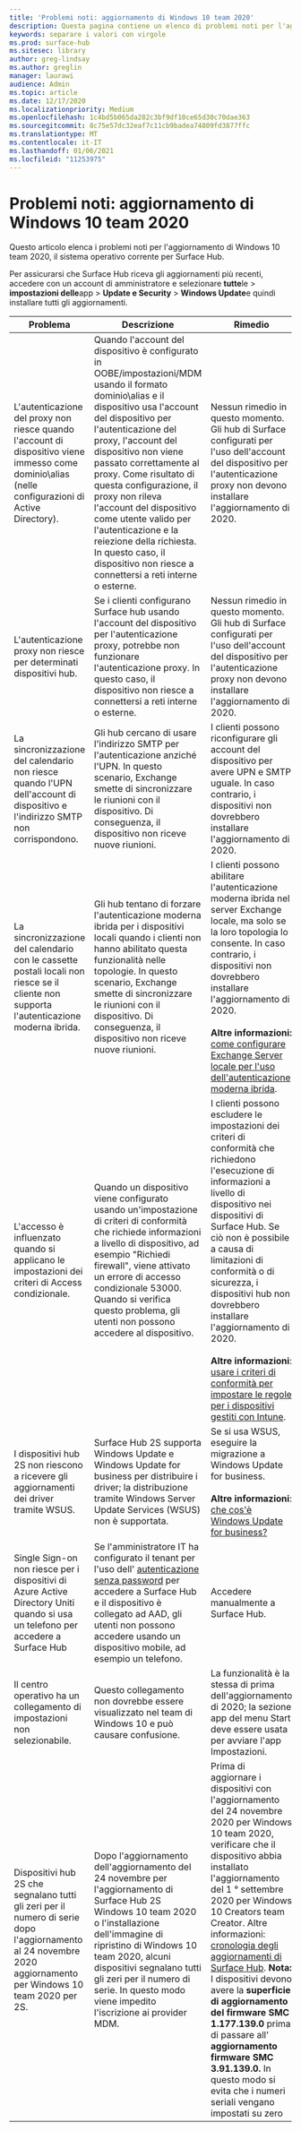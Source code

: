 ```yaml
---
title: 'Problemi noti: aggiornamento di Windows 10 team 2020'
description: Questa pagina contiene un elenco di problemi noti per l'aggiornamento di indows 10 team 2020.
keywords: separare i valori con virgole
ms.prod: surface-hub
ms.sitesec: library
author: greg-lindsay
ms.author: greglin
manager: laurawi
audience: Admin
ms.topic: article
ms.date: 12/17/2020
ms.localizationpriority: Medium
ms.openlocfilehash: 1c4bd5b065da282c3bf9df10ce65d30c70dae363
ms.sourcegitcommit: 8c75e57dc32eaf7c11cb9badea74809fd3877ffc
ms.translationtype: MT
ms.contentlocale: it-IT
ms.lasthandoff: 01/06/2021
ms.locfileid: "11253975"
---
```

# Problemi noti: aggiornamento di Windows 10 team 2020 

Questo articolo elenca i problemi noti per l'aggiornamento di Windows 10 team 2020, il sistema operativo corrente per Surface Hub.

Per assicurarsi che Surface Hub riceva gli aggiornamenti più recenti, accedere con un account di amministratore e selezionare **tutte**le  >  **impostazioni delle**app  >  **Update e Security**  >  **Windows Update**e quindi installare tutti gli aggiornamenti.




| Problema                                                                                                   | Descrizione                                                                                                                                                                                                                                                                                                                                                                                                                             | Rimedio                                                                                                                                                                                                                                                                                                                                                                                                                                                                                                                            |
| ----------------------------------------------------------------------------------------------------------- | ------------------------------------------------------------------------------------------------------------------------------------------------------------------------------------------------------------------------------------------------------------------------------------------------------------------------------------------------------------------------------------------------------------------------------------------- | ------------------------------------------------------------------------------------------------------------------------------------------------------------------------------------------------------------------------------------------------------------------------------------------------------------------------------------------------------------------------------------------------------------------------------------------------------------------------------------------------------------------------------------- |
| L'autenticazione del proxy non riesce quando l'account di dispositivo viene immesso come dominio\alias (nelle configurazioni di Active Directory).            | Quando l'account del dispositivo è configurato in OOBE/impostazioni/MDM usando il formato dominio\alias e il dispositivo usa l'account del dispositivo per l'autenticazione del proxy, l'account del dispositivo non viene passato correttamente al proxy. Come risultato di questa configurazione, il proxy non rileva l'account del dispositivo come utente valido per l'autenticazione e la reiezione della richiesta. In questo caso, il dispositivo non riesce a connettersi a reti interne o esterne. | Nessun rimedio in questo momento. Gli hub di Surface configurati per l'uso dell'account del dispositivo per l'autenticazione proxy non devono installare l'aggiornamento di 2020.                                                                                                                                                                                                                                                                                                                                                                                                |
| L'autenticazione proxy non riesce per determinati dispositivi hub.                                                                        | Se i clienti configurano Surface hub usando l'account del dispositivo per l'autenticazione proxy, potrebbe non funzionare l'autenticazione proxy. In questo caso, il dispositivo non riesce a connettersi a reti interne o esterne.                                                                                                                                                                                                                                       | Nessun rimedio in questo momento. Gli hub di Surface configurati per l'uso dell'account del dispositivo per l'autenticazione proxy non devono installare l'aggiornamento di 2020.                                                                                                                                                                                                                                                                                                                                                                                                |
| La sincronizzazione del calendario non riesce quando l'UPN dell'account di dispositivo e l'indirizzo SMTP non corrispondono.                                                                        | Gli hub cercano di usare l'indirizzo SMTP per l'autenticazione anziché l'UPN. In questo scenario, Exchange smette di sincronizzare le riunioni con il dispositivo. Di conseguenza, il dispositivo non riceve nuove riunioni.                                                                                                                                                                                                                                       | I clienti possono riconfigurare gli account del dispositivo per avere UPN e SMTP uguale. In caso contrario, i dispositivi non dovrebbero installare l'aggiornamento di 2020.                                                                                                                                                                                                                                                                                                                                                                                                 |
| La sincronizzazione del calendario con le cassette postali locali non riesce se il cliente non supporta l'autenticazione moderna ibrida.   | Gli hub tentano di forzare l'autenticazione moderna ibrida per i dispositivi locali quando i clienti non hanno abilitato questa funzionalità nelle topologie. In questo scenario, Exchange smette di sincronizzare le riunioni con il dispositivo. Di conseguenza, il dispositivo non riceve nuove riunioni.                                                                                                                                        | I clienti possono abilitare l'autenticazione moderna ibrida nel server Exchange locale, ma solo se la loro topologia lo consente. In caso contrario, i dispositivi non dovrebbero installare l'aggiornamento di 2020.<br> <br>**Altre informazioni:** [come configurare Exchange Server locale per l'uso dell'autenticazione moderna ibrida](https://docs.microsoft.com/microsoft-365/enterprise/configure-exchange-server-for-hybrid-modern-authentication).                                                                                                |
| L'accesso è influenzato quando si applicano le impostazioni dei criteri di Access condizionale.                                    | Quando un dispositivo viene configurato usando un'impostazione di criteri di conformità che richiede informazioni a livello di dispositivo, ad esempio "Richiedi firewall", viene attivato un errore di accesso condizionale 53000. Quando si verifica questo problema, gli utenti non possono accedere al dispositivo.                                                                                                                                                                                                 | I clienti possono escludere le impostazioni dei criteri di conformità che richiedono l'esecuzione di informazioni a livello di dispositivo nei dispositivi di Surface Hub. Se ciò non è possibile a causa di limitazioni di conformità o di sicurezza, i dispositivi hub non dovrebbero installare l'aggiornamento di 2020.<br> <br>**Altre informazioni**: [usare i criteri di conformità per impostare le regole per i dispositivi gestiti con Intune](https:/docs.microsoft.com/mem/intune/protect/device-compliance-get-started). |
| I dispositivi hub 2S non riescono a ricevere gli aggiornamenti dei driver tramite WSUS.                                             | Surface Hub 2S supporta Windows Update e Windows Update for business per distribuire i driver; la distribuzione tramite Windows Server Update Services (WSUS) non è supportata.                                                                                                                                                                                                                                                                      | Se si usa WSUS, eseguire la migrazione a Windows Update for business.<br> <br>**Altre informazioni**: [che cos'è Windows Update for business?](https://docs.microsoft.com/windows/deployment/update/waas-manage-updates-wufb)                                                                                                                                                                                                                                                                                                                            |
| Single Sign-on non riesce per i dispositivi di Azure Active Directory Uniti quando si usa un telefono per accedere a Surface Hub | Se l'amministratore IT ha configurato il tenant per l'uso dell' [autenticazione senza password](surface-hub-2s-phone-authenticate.md) per accedere a Surface Hub e il dispositivo è collegato ad AAD, gli utenti non possono accedere usando un dispositivo mobile, ad esempio un telefono.                                                                                                       | Accedere manualmente a Surface Hub.                                                                                                                                                                                                                                                                                                                                                                                                                                                                                                      |
| Il centro operativo ha un collegamento di impostazioni non selezionabile. | Questo collegamento non dovrebbe essere visualizzato nel team di Windows 10 e può causare confusione.   | La funzionalità è la stessa di prima dell'aggiornamento di 2020; la sezione app del menu Start deve essere usata per avviare l'app Impostazioni.    |
| Dispositivi hub 2S che segnalano tutti gli zeri per il numero di serie dopo l'aggiornamento al 24 novembre 2020 aggiornamento per Windows 10 team 2020 per 2S. | Dopo l'aggiornamento dell'aggiornamento del 24 novembre per l'aggiornamento di Surface Hub 2S Windows 10 team 2020 o l'installazione dell'immagine di ripristino di Windows 10 team 2020, alcuni dispositivi segnalano tutti gli zeri per il numero di serie. In questo modo viene impedito l'iscrizione ai provider MDM.  | Prima di aggiornare i dispositivi con l'aggiornamento del 24 novembre 2020 per Windows 10 team 2020, verificare che il dispositivo abbia installato l'aggiornamento del 1 ° settembre 2020 per Windows 10 Creators team Creator. Altre informazioni: [cronologia degli aggiornamenti di Surface Hub](surface-hub-update-history.md). **Nota:** I dispositivi devono avere la **superficie di aggiornamento del firmware SMC 1.177.139.0** prima di passare all' **aggiornamento firmware SMC 3.91.139.0.** In questo modo si evita che i numeri seriali vengano impostati su zero |
